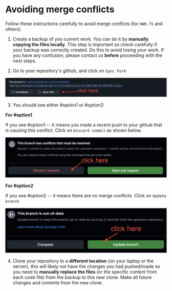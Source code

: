 # Avoiding merge conflicts

Follow these instructions carefully to avoid merge conflicts (for `HW0.75` and others).

1. Create a backup of you current work. You can do it by **manually copying the files locally**. This step is important so check carefully if your backup was correctly created. Do this to avoid losing your work. If you have any confusion, please contact us **before** proceeding with the next steps. 

2. Go to your repository's github, and click on `Sync Fork`

![](./img/mc_1.png)

3. You should see either #option1 or #option2


**For #option1**

If you see #option1 -- it means you made a recent push to your github that is causing this conflict. Click on `Discard commit` as shown below. 

![option1](./img/mc_2.png)

**For #option2**

If you see #option2 -- it means there are no merge conflicts. Click on `Update branch`

![option2](./img/mc_3.png)


4. Clone your repository to a **different location** (on your laptop or the server), this will likely not have the changes you had pushed/made so you need to **manually replace the files** (or the specific content from each code file) from the backup to this new clone. Make all future changes and commits from the new clone. 
